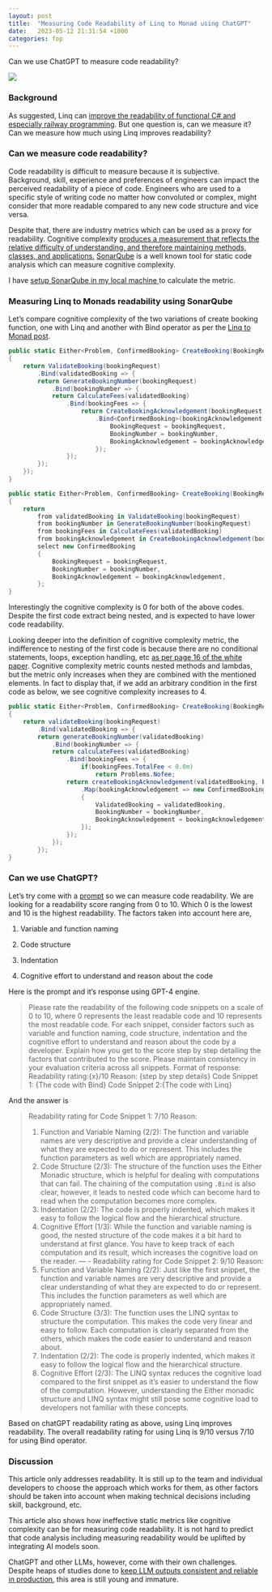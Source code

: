 ```yaml
---
layout: post
title:  "Measuring Code Readability of Linq to Monad using ChatGPT"
date:   2023-05-12 21:31:54 +1000
categories: fop
---
```


Can we use ChatGPT to measure code readability?

![](https://cdn-images-1.medium.com/max/2048/1*EVCcwd1HXO1o4dgy_MqCFA.png)

### Background

As suggested, Linq can [improve the readability of functional C# and especially railway programming](https://medium.com/itnext/improving-code-readability-in-functional-c-using-linq-to-monad-d4c73194e9b1). But one question is, can we measure it? Can we measure how much using Linq improves readability?

### Can we measure code readability?

Code readability is difficult to measure because it is subjective. Background, skill, experience and preferences of engineers can impact the perceived readability of a piece of code. Engineers who are used to a specific style of writing code no matter how convoluted or complex, might consider that more readable compared to any new code structure and vice versa.

Despite that, there are industry metrics which can be used as a proxy for readability. Cognitive complexity [produces a measurement that reflects the relative difficulty of understanding, and therefore maintaining methods, classes, and applications.](https://www.sonarsource.com/resources/cognitive-complexity/) [SonarQube](https://docs.sonarqube.org/latest/user-guide/metric-definitions/) is a well known tool for static code analysis which can measure cognitive complexity.

I have [setup SonarQube in my local machine ](https://medium.com/c-sharp-progarmming/run-sonarqube-locally-b8d6613342c8)to calculate the metric.

### Measuring Linq to Monads readability using SonarQube

Let’s compare cognitive complexity of the two variations of create booking function, one with Linq and another with Bind operator as per the [Linq to Monad post](https://itnext.io/improving-code-readability-in-functional-c-using-linq-to-monad-d4c73194e9b1).
```c#
public static Either<Problem, ConfirmedBooking> CreateBooking(BookingRequest bookingRequest)
{
    return ValidateBooking(bookingRequest)
        .Bind(validatedBooking => {
        return GenerateBookingNumber(bookingRequest)
            .Bind(bookingNumber => {
            return CalculateFees(validatedBooking)
                .Bind(bookingFees => {
                    return CreateBookingAcknowledgement(bookingRequest, bookingNumber, bookingFees)
                        .Bind<ConfirmedBooking>(bookingAcknowledgement => new ConfirmedBooking {
                            BookingRequest = bookingRequest,
                            BookingNumber = bookingNumber,
                            BookingAcknowledgement = bookingAcknowledgement,
                        });
                });
        });
    });
}
```
```c#
public static Either<Problem, ConfirmedBooking> CreateBooking(BookingRequest bookingRequest)
{
    return 
        from validatedBooking in ValidateBooking(bookingRequest)
        from bookingNumber in GenerateBookingNumber(bookingRequest)
        from bookingFees in CalculateFees(validatedBooking)
        from bookingAcknowledgement in CreateBookingAcknowledgement(bookingRequest, bookingNumber, bookingFees)
        select new ConfirmedBooking
        {
            BookingRequest = bookingRequest,
            BookingNumber = bookingNumber,
            BookingAcknowledgement = bookingAcknowledgement,
        };
}
```
Interestingly the cognitive complexity is 0 for both of the above codes. Despite the first code extract being nested, and is expected to have lower code readability.

Looking deeper into the definition of cognitive complexity metric, the indifference to nesting of the first code is because there are no conditional statements, loops, exception handling, etc [as per page 16 of the white paper](https://www.sonarsource.com/resources/cognitive-complexity/). Cognitive complexity metric counts nested methods and lambdas, but the metric only increases when they are combined with the mentioned elements. In fact to display that, if we add an arbitrary condition in the first code as below, we see cognitive complexity increases to 4.
```c#
public static Either<Problem, ConfirmedBooking> CreateBooking(BookingRequest bookingRequest)
{
    return validateBooking(bookingRequest)
        .Bind(validatedBooking => {
        return generateBookingNumber(validatedBooking)
            .Bind(bookingNumber => {
            return calculateFees(validatedBooking)
                .Bind(bookingFees => {
                    if(bookingFees.TotalFee < 0.0m)
                        return Problems.Nofee;
                return createBookingAcknowledgement(validatedBooking, bookingNumber, bookingFees)
                    .Map(bookingAcknowledgement => new ConfirmedBooking
                    {
                        ValidatedBooking = validatedBooking,
                        BookingNumber = bookingNumber,
                        BookingAcknowledgement = bookingAcknowledgement,
                    });
                });
            });
        });
}
```
### Can we use ChatGPT?

Let’s try come with a [prompt](https://lilianweng.github.io/posts/2023-03-15-prompt-engineering/) so we can measure code readability. We are looking for a readability score ranging from 0 to 10. Which 0 is the lowest and 10 is the highest readability. The factors taken into account here are,

1. Variable and function naming

1. Code structure

1. Indentation

1. Cognitive effort to understand and reason about the code

Here is the prompt and it’s response using GPT-4 engine.
> Please rate the readability of the following code snippets on a scale of 0 to 10, where 0 represents the least readable code and 10 represents the most readable code. For each snippet, consider factors such as variable and function naming, code structure, indentation and the cognitive effort to understand and reason about the code by a developer. Explain how you get to the score step by step detailing the factors that contributed to the score. Please maintain consistency in your evaluation criteria across all snippets.
> Format of response:
> Readability rating:{x}/10
> Reason: {step by step details}
> Code Snippet 1: {The code with Bind}
> Code Snippet 2:{The code with Linq}

And the answer is
> Readability rating for Code Snippet 1: 7/10
Reason:
> 1. Function and Variable Naming (2/2): The function and variable names are very descriptive and provide a clear understanding of what they are expected to do or represent. This includes the function parameters as well which are appropriately named.
> 2. Code Structure (2/3): The structure of the function uses the Either Monadic structure, which is helpful for dealing with computations that can fail. The chaining of the computation using `.Bind` is also clear, however, it leads to nested code which can become hard to read when the computation becomes more complex.
> 3. Indentation (2/2): The code is properly indented, which makes it easy to follow the logical flow and the hierarchical structure.
> 4. Cognitive Effort (1/3): While the function and variable naming is good, the nested structure of the code makes it a bit hard to understand at first glance. You have to keep track of each computation and its result, which increases the cognitive load on the reader.
> — -
> Readability rating for Code Snippet 2: 9/10
Reason:
> 1. Function and Variable Naming (2/2): Just like the first snippet, the function and variable names are very descriptive and provide a clear understanding of what they are expected to do or represent. This includes the function parameters as well which are appropriately named.
> 2. Code Structure (3/3): The function uses the LINQ syntax to structure the computation. This makes the code very linear and easy to follow. Each computation is clearly separated from the others, which makes the code easier to understand and reason about.
> 3. Indentation (2/2): The code is properly indented, which makes it easy to follow the logical flow and the hierarchical structure.
> 4. Cognitive Effort (2/3): The LINQ syntax reduces the cognitive load compared to the first snippet as it’s easier to understand the flow of the computation. However, understanding the Either monadic structure and LINQ syntax might still pose some cognitive load to developers not familiar with these concepts.

Based on chatGPT readability rating as above, using Linq improves readability. The overall readability rating for using Linq is 9/10 versus 7/10 for using Bind operator.

### Discussion

This article only addresses readability. It is still up to the team and individual developers to choose the approach which works for them, as other factors should be taken into account when making technical decisions including skill, background, etc.

This article also shows how ineffective static metrics like cognitive complexity can be for measuring code readability. It is not hard to predict that code analysis including measuring readability would be uplifted by integrating AI models soon.

ChatGPT and other LLMs, however, come with their own challenges. Despite heaps of studies done to [keep LLM outputs consistent and reliable in production](https://huyenchip.com/2023/04/11/llm-engineering.html), this area is still young and immature.
